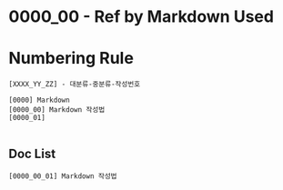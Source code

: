 # 0000_00 - Ref by Markdown Used

# Numbering Rule 
```
[XXXX_YY_ZZ] - 대분류-중분류-작성번호

[0000] Markdown 
[0000_00] Markdown 작성법
[0000_01] 


```
## Doc List
```
[0000_00_01] Markdown 작성법
```

